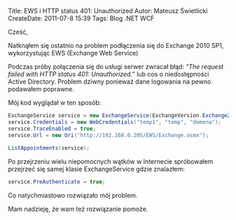 Title: EWS i HTTP status 401: Unauthorized
Autor: Mateusz Świetlicki
CreateDate: 2011-07-8 15:39
Tags: 	Blog
		.NET
		WCF

Cześć,

Natknąłem się ostatnio na problem podłączenia się do Exchange 2010 SP1, wykorzystując EWS (Exchange Web Service)

Podczas próby połączenia się do usługi serwer zwracał błąd: “*The request failed with HTTP status 401: Unauthorized.*” lub cos o niedostępności Active Directory. 
Problem dziwny ponieważ dane logowania na pewno podawałem poprawne.

Mój kod wyglądał w ten sposób:

```c#
ExchangeService service = new ExchangeService(ExchangeVersion.Exchange2010_SP1);
service.Credentials = new WebCredentials("temp1", "temp", "domena");
service.TraceEnabled = true;
service.Url = new Uri("http://192.168.0.205/EWS/Exchange.asmx");
 
ListAppointments(service);
```

Po przejrzeniu wielu niepomocnych wątków w Internecie spróbowałem przejrzeć się samej klasie ExchangeService gdzie znalazłem:

```c#
service.PreAuthenticate = true;
```

Co natychmiastowo rozwiązało mój problem.

Mam nadzieję, że wam też rozwiązanie pomoże.